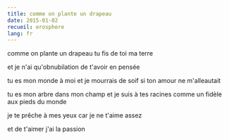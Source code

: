 ```yaml
---
title: comme on plante un drapeau
date: 2015-01-02
recueil: erosphere
lang: fr
---
```


comme on plante un drapeau
tu fis de toi ma terre

et je n'ai qu'obnubilation de t'avoir en pensée

tu es mon monde à moi
et je mourrais de soif si ton amour ne m'alleautait

tu es mon arbre dans mon champ
et je suis à tes racines comme un fidèle aux pieds du monde

je te prêche à mes yeux car je ne t'aime assez

et de t'aimer j'ai la passion

